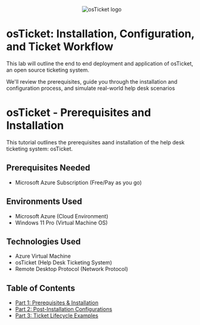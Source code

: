 <p align="center">
  <img src="https://i.imgur.com/Clzj7Xs.png" alt="osTicket logo"/>
</p>

# osTicket: Installation, Configuration, and Ticket Workflow

This lab will outline the end to end deployment and application of osTicket, an open source ticketing system.

We'll review the prerequisites, guide you through the installation and configuration process, and simulate real-world help desk scenarios

# osTicket - Prerequisites and Installation
This tutorial outlines the prerequisites aand installation of the help desk ticketing system: osTicket.

## Prerequisites Needed
- Microsoft Azure Subscription (Free/Pay as you go)
  
## Environments Used
- Microsoft Azure (Cloud Environment)
- Windows 11 Pro (Virtual Machine OS)

## Technologies Used
- Azure Virtual Machine
- osTicket (Help Desk Ticketing System)
- Remote Desktop Protocol (Network Protocol)

## Table of Contents

- [Part 1: Prerequisites & Installation](prerequisites-installation.md)
- [Part 2: Post-Installation Configurations](post-install-config.md)
- [Part 3: Ticket Lifecycle Examples](ticket-lifecycle-examples.md)

